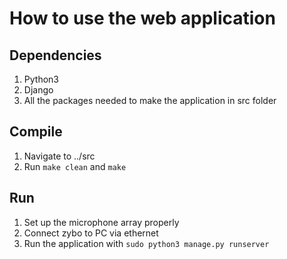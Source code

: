 # How to use the web application

## Dependencies
1. Python3
2. Django
3. All the packages needed to make the application in src folder

## Compile
1. Navigate to ../src
2. Run ```make clean``` and ```make```
   
## Run
1. Set up the microphone array properly
2. Connect zybo to PC via ethernet
3. Run the application with
```sudo python3 manage.py runserver```